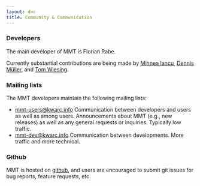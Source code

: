```yaml
---
layout: doc
title: Community & Communication
---
```


### Developers

The main developer of MMT is Florian Rabe.

Currently substantial contributions are being made by [Mihnea Iancu](https://github.com/m-iancu), [Dennis Müller](https://github.com/Jazzpirate), and [Tom Wiesing](https://github.com/tkw1536).

### Mailing lists

The MMT developers maintain the following mailing lists:

* [mmt-users@kwarc.info](http://lists.informatik.uni-erlangen.de/mailman/listinfo/mmt-users)
  Communication between developers and users as well as among users. Announcements about MMT (e.g., new releases) as well as any general requests or inquiries. Typically low traffic.
* [mmt-dev@kwarc.info](http://lists.informatik.uni-erlangen.de/mailman/listinfo/mmt-dev)
  Communication between developments. More traffic and more technical.

### Github

MMT is hosted on [github](https://github.com/Uniformal/MMT), and users are encouraged to submit git issues for bug reports, feature requests, etc.

